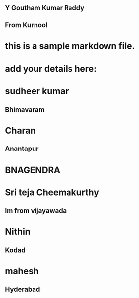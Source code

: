 
## Y Goutham Kumar Reddy
## From Kurnool

# this is a sample markdown file. 
# add your details here: 
# sudheer kumar
## Bhimavaram
# Charan
## Anantapur
# BNAGENDRA
# Sri teja Cheemakurthy
## Im from vijayawada
# Nithin
## Kodad
# mahesh
## Hyderabad




